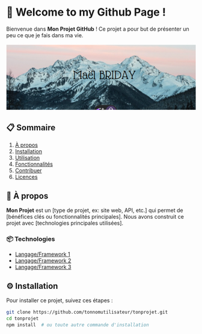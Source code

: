 # 🚀 Welcome to my Github Page !

Bienvenue dans **Mon Projet GitHub** ! Ce projet a pour but de présenter un peu ce que je fais dans ma vie.

![Mon Image](https://github.com/maelbrd/maelbrd/blob/main/img1.png)

## 📋 Sommaire
1. [À propos](#à-propos)
2. [Installation](#installation)
3. [Utilisation](#utilisation)
4. [Fonctionnalités](#fonctionnalités)
5. [Contribuer](#contribuer)
6. [Licences](#licences)

## 🧐 À propos <a name="à-propos"></a>

**Mon Projet** est un [type de projet, ex: site web, API, etc.] qui permet de [bénéfices clés ou fonctionnalités principales]. Nous avons construit ce projet avec [technologies principales utilisées].

### 📦 Technologies
- [Langage/Framework 1](https://example.com)
- [Langage/Framework 2](https://example.com)
- [Langage/Framework 3](https://example.com)

## ⚙️ Installation <a name="installation"></a>

Pour installer ce projet, suivez ces étapes :

```bash
git clone https://github.com/tonnomutilisateur/tonprojet.git
cd tonprojet
npm install  # ou toute autre commande d'installation

